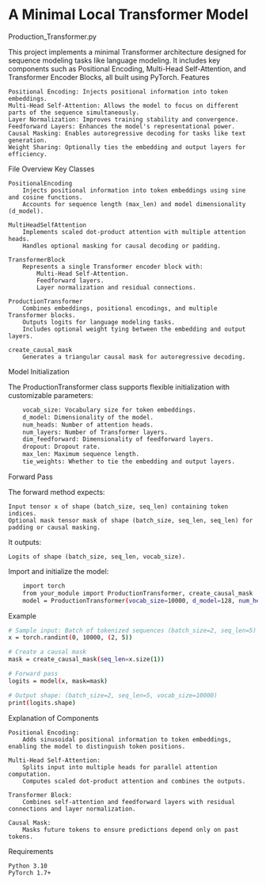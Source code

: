 # A Minimal Local Transformer Model

Production_Transformer.py

This project implements a minimal Transformer architecture designed for sequence modeling tasks like language modeling. It includes key components such as Positional Encoding, Multi-Head Self-Attention, and Transformer Encoder Blocks, all built using PyTorch.
Features

    Positional Encoding: Injects positional information into token embeddings.
    Multi-Head Self-Attention: Allows the model to focus on different parts of the sequence simultaneously.
    Layer Normalization: Improves training stability and convergence.
    Feedforward Layers: Enhances the model's representational power.
    Causal Masking: Enables autoregressive decoding for tasks like text generation.
    Weight Sharing: Optionally ties the embedding and output layers for efficiency.

File Overview
Key Classes

    PositionalEncoding
        Injects positional information into token embeddings using sine and cosine functions.
        Accounts for sequence length (max_len) and model dimensionality (d_model).

    MultiHeadSelfAttention
        Implements scaled dot-product attention with multiple attention heads.
        Handles optional masking for causal decoding or padding.

    TransformerBlock
        Represents a single Transformer encoder block with:
            Multi-Head Self-Attention.
            Feedforward layers.
            Layer normalization and residual connections.

    ProductionTransformer
        Combines embeddings, positional encodings, and multiple Transformer blocks.
        Outputs logits for language modeling tasks.
        Includes optional weight tying between the embedding and output layers.

    create_causal_mask
        Generates a triangular causal mask for autoregressive decoding.

Model Initialization

The ProductionTransformer class supports flexible initialization with customizable parameters:
```bash
    vocab_size: Vocabulary size for token embeddings.
    d_model: Dimensionality of the model.
    num_heads: Number of attention heads.
    num_layers: Number of Transformer layers.
    dim_feedforward: Dimensionality of feedforward layers.
    dropout: Dropout rate.
    max_len: Maximum sequence length.
    tie_weights: Whether to tie the embedding and output layers.
```
Forward Pass

The forward method expects:

    Input tensor x of shape (batch_size, seq_len) containing token indices.
    Optional mask tensor mask of shape (batch_size, seq_len, seq_len) for padding or causal masking.

It outputs:

    Logits of shape (batch_size, seq_len, vocab_size).

Import and initialize the model:
```bash
    import torch
    from your_module import ProductionTransformer, create_causal_mask
    model = ProductionTransformer(vocab_size=10000, d_model=128, num_heads=4, num_layers=2)
```
Example
```bash
# Sample input: Batch of tokenized sequences (batch_size=2, seq_len=5)
x = torch.randint(0, 10000, (2, 5))

# Create a causal mask
mask = create_causal_mask(seq_len=x.size(1))

# Forward pass
logits = model(x, mask=mask)

# Output shape: (batch_size=2, seq_len=5, vocab_size=10000)
print(logits.shape)
```
Explanation of Components

    Positional Encoding:
        Adds sinusoidal positional information to token embeddings, enabling the model to distinguish token positions.

    Multi-Head Self-Attention:
        Splits input into multiple heads for parallel attention computation.
        Computes scaled dot-product attention and combines the outputs.

    Transformer Block:
        Combines self-attention and feedforward layers with residual connections and layer normalization.

    Causal Mask:
        Masks future tokens to ensure predictions depend only on past tokens.

Requirements

    Python 3.10
    PyTorch 1.7+
